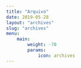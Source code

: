 ```yaml
---
title: "Arquivo"
date: 2019-05-28
layout: "archives"
slug: "archives"
menu:
    main:
        weight: -70
        params: 
            icon: archives
---
```

